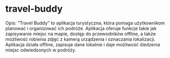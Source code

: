 # travel-buddy

Opis:
"Travel Buddy" to aplikacja turystyczna, która pomaga użytkownikom planować i organizować ich podróże. Aplikacja oferuje funkcje takie jak zapisywanie miejsc na mapie, dostęp do przewodników offline, a także możliwość robienia zdjęć z kamerą urządzenia i oznaczania lokalizacji. Aplikacja działa offline, zapisuje dane lokalnie i daje możliwość śledzenia miejsc odwiedzonych w podróży.
